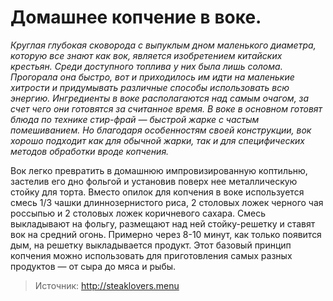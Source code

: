 # Домашнее копчение в воке.

_Круглая глубокая сковорода с выпуклым дном маленького диаметра, которую все знают как вок, является изобретением китайских крестьян. Среди доступного топлива у них была лишь солома. Прогорала она быстро, вот и приходилось им идти на маленькие хитрости и придумывать различные способы использовать всю энергию. Ингредиенты в воке располагаются над самым очагом, за счет чего они готовятся за считанное время. В воке в основном готовят блюда по технике стир-фрай — быстрой жарке с частым помешиванием. Но благодаря особенностям своей конструкции, вок хорошо подходит как для обычной жарки, так и для специфических методов обработки вроде копчения._

Вок легко превратить в домашнюю импровизированную коптильню, застелив его дно фольгой и установив поверх нее металлическую стойку для торта. Вместо опилок для копчения в воке используется смесь 1/3 чашки длиннозернистого риса, 2 столовых ложек черного чая россыпью и 2 столовых ложек коричневого сахара. Смесь выкладывают на фольгу, размещают над ней стойку-решетку и ставят вок на средний огонь. Примерно через 8-10 минут, как только появится дым, на решетку выкладывается продукт. Этот базовый принцип копчения можно использовать для приготовления самых разных продуктов — от сыра до мяса и рыбы.

> Источник: http://steaklovers.menu
